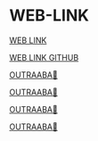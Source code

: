 # WEB-LINK

<a href="https://santos246.github.io/WEB-LINK/" target="_blank">WEB LINK</a>

<a href="https://github.com/santos246/WEB-LINK" target="_blank">WEB LINK GITHUB</a>

<a href="LINK🔴" target="_blank">OUTRAABA🔴</a>

<a href="LINK🔴" target="_blank">OUTRAABA🔴</a>





<a href="LINK🔴" target="_blank">OUTRAABA🔴</a>

<a href="LINK🔴" target="_blank">OUTRAABA🔴</a>




































